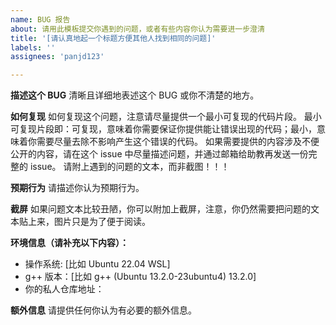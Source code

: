 ```yaml
---
name: BUG 报告
about: 请用此模板提交你遇到的问题，或者有些内容你认为需要进一步澄清
title: '[请认真地起一个标题方便其他人找到相同的问题]'
labels: ''
assignees: 'panjd123'

---
```


**描述这个 BUG**
清晰且详细地表述这个 BUG 或你不清楚的地方。

**如何复现**
如何复现这个问题，注意请尽量提供一个最小可复现的代码片段。
最小可复现片段即：可复现，意味着你需要保证你提供能让错误出现的代码；最小，意味着你需要尽量去除不影响产生这个错误的代码。
如果需要提供的内容涉及不便公开的内容，请在这个 issue 中尽量描述问题，并通过邮箱给助教再发送一份完整的 issue。
请附上遇到的问题的文本，而非截图！！！

**预期行为**
请描述你认为预期行为。

**截屏**
如果问题文本比较丑陋，你可以附加上截屏，注意，你仍然需要把问题的文本贴上来，图片只是为了便于阅读。

**环境信息（请补充以下内容）：**

 - 操作系统: [比如 Ubuntu 22.04 WSL]
 - g++ 版本：[比如 g++ (Ubuntu 13.2.0-23ubuntu4) 13.2.0]
 - 你的私人仓库地址：

**额外信息**
请提供任何你认为有必要的额外信息。
